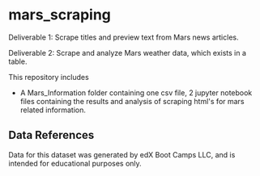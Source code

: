 # mars_scraping

Deliverable 1: Scrape titles and preview text from Mars news articles.

Deliverable 2: Scrape and analyze Mars weather data, which exists in a table.

This repository includes
- A Mars_Information folder containing one csv file, 2 jupyter notebook files containing the results and analysis of scraping html's for mars related information.


## Data References
Data for this dataset was generated by edX Boot Camps LLC, and is intended for educational purposes only.